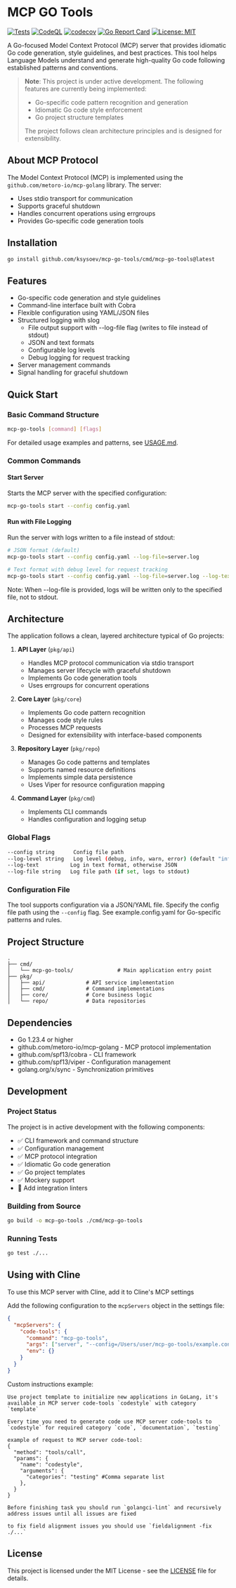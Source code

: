 # MCP GO Tools

[![Tests](https://github.com/ksysoev/mcp-go-tools/actions/workflows/main.yml/badge.svg)](https://github.com/ksysoev/mcp-go-tools/actions/workflows/main.yml)
[![CodeQL](https://github.com/ksysoev/mcp-go-tools/actions/workflows/github-code-scanning/codeql/badge.svg)](https://github.com/ksysoev/mcp-go-tools/actions/workflows/github-code-scanning/codeql)
[![codecov](https://codecov.io/gh/ksysoev/mcp-go-tools/graph/badge.svg?token=2PQTPYTOT7)](https://codecov.io/gh/ksysoev/mcp-go-tools)
[![Go Report Card](https://goreportcard.com/badge/github.com/ksysoev/mcp-go-tools)](https://goreportcard.com/report/github.com/ksysoev/mcp-go-tools)
[![License: MIT](https://img.shields.io/badge/License-MIT-blue.svg)](https://opensource.org/licenses/MIT)

A Go-focused Model Context Protocol (MCP) server that provides idiomatic Go code generation, style guidelines, and best practices. This tool helps Language Models understand and generate high-quality Go code following established patterns and conventions.

> **Note**: This project is under active development. The following features are currently being implemented:
> - Go-specific code pattern recognition and generation
> - Idiomatic Go code style enforcement
> - Go project structure templates
> 
> The project follows clean architecture principles and is designed for extensibility.

## About MCP Protocol

The Model Context Protocol (MCP) is implemented using the `github.com/metoro-io/mcp-golang` library. The server:
- Uses stdio transport for communication
- Supports graceful shutdown
- Handles concurrent operations using errgroups
- Provides Go-specific code generation tools

## Installation

```bash
go install github.com/ksysoev/mcp-go-tools/cmd/mcp-go-tools@latest
```

## Features

- Go-specific code generation and style guidelines
- Command-line interface built with Cobra
- Flexible configuration using YAML/JSON files
- Structured logging with slog
  - File output support with --log-file flag (writes to file instead of stdout)
  - JSON and text formats
  - Configurable log levels
  - Debug logging for request tracking
- Server management commands
- Signal handling for graceful shutdown

## Quick Start

### Basic Command Structure

```bash
mcp-go-tools [command] [flags]
```

For detailed usage examples and patterns, see [USAGE.md](USAGE.md).

### Common Commands

#### Start Server
Starts the MCP server with the specified configuration:
```bash
mcp-go-tools start --config config.yaml
```

#### Run with File Logging
Run the server with logs written to a file instead of stdout:
```bash
# JSON format (default)
mcp-go-tools start --config config.yaml --log-file=server.log

# Text format with debug level for request tracking
mcp-go-tools start --config config.yaml --log-file=server.log --log-text --log-level=debug
```

Note: When --log-file is provided, logs will be written only to the specified file, not to stdout.

## Architecture

The application follows a clean, layered architecture typical of Go projects:

1. **API Layer** (`pkg/api`)
   - Handles MCP protocol communication via stdio transport
   - Manages server lifecycle with graceful shutdown
   - Implements Go code generation tools
   - Uses errgroups for concurrent operations

2. **Core Layer** (`pkg/core`)
   - Implements Go code pattern recognition
   - Manages code style rules
   - Processes MCP requests
   - Designed for extensibility with interface-based components

3. **Repository Layer** (`pkg/repo`)
   - Manages Go code patterns and templates
   - Supports named resource definitions
   - Implements simple data persistence
   - Uses Viper for resource configuration mapping

4. **Command Layer** (`pkg/cmd`)
   - Implements CLI commands
   - Handles configuration and logging setup

### Global Flags

```bash
--config string      Config file path
--log-level string   Log level (debug, info, warn, error) (default "info")
--log-text          Log in text format, otherwise JSON
--log-file string   Log file path (if set, logs to stdout)
```

### Configuration File

The tool supports configuration via a JSON/YAML file. Specify the config file path using the `--config` flag. See example.config.yaml for Go-specific patterns and rules.

## Project Structure

```
.
├── cmd/
│   └── mcp-go-tools/              # Main application entry point
├── pkg/
│   ├── api/             # API service implementation
│   ├── cmd/             # Command implementations
│   ├── core/            # Core business logic
│   └── repo/            # Data repositories
```

## Dependencies

- Go 1.23.4 or higher
- github.com/metoro-io/mcp-golang - MCP protocol implementation
- github.com/spf13/cobra - CLI framework
- github.com/spf13/viper - Configuration management
- golang.org/x/sync - Synchronization primitives

## Development

### Project Status

The project is in active development with the following components:
- ✅ CLI framework and command structure
- ✅ Configuration management
- ✅ MCP protocol integration
- ✅ Idiomatic Go code generation
- ✅ Go project templates
- ✅ Mockery support
- 🚧 Add integration linters

### Building from Source

```bash
go build -o mcp-go-tools ./cmd/mcp-go-tools
```

### Running Tests

```bash
go test ./...
```

## Using with Cline

To use this MCP server with Cline, add it to Cline's MCP settings

Add the following configuration to the `mcpServers` object in the settings file:

```json
{
  "mcpServers": {
    "code-tools": {
      "command": "mcp-go-tools",
      "args": ["server", "--config=/Users/user/mcp-go-tools/example.config.yaml"],
      "env": {}
    }
  }
}

```

Custom instructions example:

```
Use project template to initialize new applications in GoLang, it's available in MCP server code-tools `codestyle` with category `template`

Every time you need to generate code use MCP server code-tools to `codestyle` for required category `code`, `documentation`, `testing`

example of request to MCP server code-tool:
{
  "method": "tools/call",
  "params": {
    "name": "codestyle",
    "arguments": {
      "categories": "testing" #Comma separate list
    },
  }
}

Before finishing task you should run `golangci-lint` and recursively address issues until all issues are fixed

to fix field alignment issues you should use `fieldalignment -fix ./...`
```


## License

This project is licensed under the MIT License - see the [LICENSE](LICENSE) file for details.
